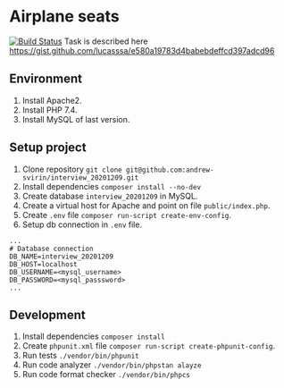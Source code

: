 # Airplane seats
[![Build Status](https://travis-ci.org/andrew-svirin/ebics-client-php.svg?branch=master)](https://travis-ci.org/andrew-svirin/ebics-client-php)
Task is described here https://gist.github.com/lucasssa/e580a19783d4babebdeffcd397adcd96

## Environment
1. Install Apache2.
1. Install PHP 7.4.
1. Install MySQL of last version.

## Setup project
1. Clone repository `git clone git@github.com:andrew-svirin/interview_20201209.git`
1. Install dependencies `composer install --no-dev`
1. Create database `interview_20201209` in MySQL.
1. Create a virtual host for Apache and point on file `public/index.php`.
1. Create `.env` file `composer run-script create-env-config`.
1. Setup db connection in `.env` file.
```
...
# Database connection
DB_NAME=interview_20201209
DB_HOST=localhost
DB_USERNAME=<mysql_username>
DB_PASSWORD=<mysql_passsword>
...
```

## Development
1. Install dependencies `composer install`
1. Create `phpunit.xml` file `composer run-script create-phpunit-config`.
1. Run tests `./vendor/bin/phpunit`
1. Run code analyzer `./vendor/bin/phpstan alayze`
1. Run code format checker `./vendor/bin/phpcs`